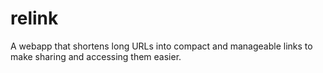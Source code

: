 # relink
A webapp that shortens long URLs into compact and manageable links to make sharing and accessing them easier.

